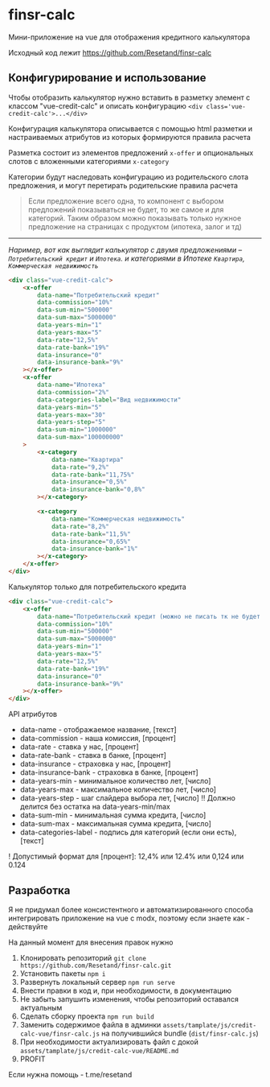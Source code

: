 # finsr-calc

Мини-приложение на vue для отображения кредитного калькулятора

Исходный код лежит https://github.com/Resetand/finsr-calc

## Конфигурирование и использование

Чтобы отобразить калькулятор нужно вставить в разметку элемент с классом "vue-credit-calc" и описать конфигурацию
`<div class='vue-credit-calc'>...</div>`

Конфигурация калькулятора описывается с помощью html разметки и настраиваемых атрибутов из которых формируются правила расчета

Разметка состоит из элементов предложений `x-offer` и опциональных слотов с вложенными категориями `x-category`

Категории будут наследовать конфигурацию из родительского слота предложения, и могут перетирать родительские правила расчета

> Если предложение всего одна, то компонент с выбором предложений показываться не будет, то же самое и для категорий.
Таким образом можно показывать только нужное предложение на страницах с продуктом (ипотека, залог и тд)

----

*Наример, вот как выглядит калькулятор с двумя предложениями – `Потребительский кредит` и `Ипотека`. и категориями в Ипотеке `Квартира`, `Коммерческая недвижимость`*

```html
<div class="vue-credit-calc">
    <x-offer
        data-name="Потребительский кредит"
        data-commission="10%"
        data-sum-min="500000"
        data-sum-max="5000000"
        data-years-min="1"
        data-years-max="5"
        data-rate="12,5%"
        data-rate-bank="19%"
        data-insurance="0"
        data-insurance-bank="9%"
    ></x-offer>
    <x-offer
        data-name="Ипотека"
        data-commission="2%"
        data-categories-label="Вид недвижимости"
        data-years-min="5"
        data-years-max="30"
        data-years-step="5"
        data-sum-min="1000000"
        data-sum-max="100000000"
    >
        <x-category
            data-name="Квартира"
            data-rate="9,2%"
            data-rate-bank="11,75%"
            data-insurance="0,5%"
            data-insurance-bank="0,8%"
        ></x-category>

        <x-category
            data-name="Коммерческая недвижимость"
            data-rate="8,2%"
            data-rate-bank="11,5%"
            data-insurance="0,65%"
            data-insurance-bank="1%"
        ></x-category>
    </x-offer>
</div>
```

Калькулятор только для потребительского кредита

```html
<div class="vue-credit-calc">
    <x-offer
        data-name="Потребительский кредит (можно не писать тк не будет отображаться)"
        data-commission="10%"
        data-sum-min="500000"
        data-sum-max="5000000"
        data-years-min="1"
        data-years-max="5"
        data-rate="12,5%"
        data-rate-bank="19%"
        data-insurance="0"
        data-insurance-bank="9%"
    ></x-offer>
</div>
```

API атрибутов

-   data-name - отображаемое название, [текст]
-   data-commission - наша комиссия, [процент]
-   data-rate - ставка у нас, [процент]
-   data-rate-bank - ставка в банке, [процент]
-   data-insurance - страховка у нас, [процент]
-   data-insurance-bank - страховка в банке, [процент]
-   data-years-min - минимальное количество лет, [число]
-   data-years-max - максимальное количество лет, [число]
-   data-years-step - шаг слайдера выбора лет, [число] !! Должно делится без остатка на data-years-min/max
-   data-sum-min - минимальная сумма кредита, [число]
-   data-sum-max - максимальная сумма кредита, [число]
-   data-categories-label - подпись для категорий (если они есть), [текст]

! Допустимый формат для [процент]: 12,4% или 12.4% или 0,124 или 0.124

## Разработка

Я не придумал более консистентного и автоматизированного способа интегрировать приложение на vue
с modx, поэтому если знаете как - действуйте

На данный момент для внесения правок нужно

1. Клонировать репозиторий `git clone https://github.com/Resetand/finsr-calc.git`
2. Установить пакеты `npm i`
3. Развернуть локальный сервер `npm run serve`
4. Внести правки в код и, при необходимости, в документацию
5. Не забыть запушить изменения, чтобы репозиторий оставался актуальным
6. Сделать сборку проекта `npm run build`
7. Заменить содержимое файла в админки `assets/tamplate/js/credit-calc-vue/finsr-calc.js` на получившийся bundle (`dist/finsr-calc.js`)
8. При необходимости актуализировать файл с докой `assets/tamplate/js/credit-calc-vue/README.md`
9. PROFIT

Если нужна помощь - t.me/resetand
